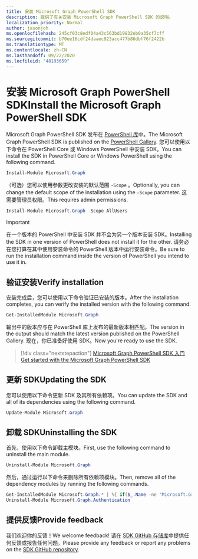 ```yaml
---
title: 安装 Microsoft Graph PowerShell SDK
description: 提供了有关安装 Microsoft Graph PowerShell SDK 的说明。
localization_priority: Normal
author: jasonjoh
ms.openlocfilehash: 245cf03c8edf04a43c563bd19832eb0a35cf7cff
ms.sourcegitcommit: b70ee16cdf24daaec923acc477b86dbf76f2422b
ms.translationtype: MT
ms.contentlocale: zh-CN
ms.lasthandoff: 09/22/2020
ms.locfileid: "48193659"
---
```

# <a name="install-the-microsoft-graph-powershell-sdk"></a><span data-ttu-id="ad004-103">安装 Microsoft Graph PowerShell SDK</span><span class="sxs-lookup"><span data-stu-id="ad004-103">Install the Microsoft Graph PowerShell SDK</span></span>

<span data-ttu-id="ad004-104">Microsoft Graph PowerShell SDK 发布在 [PowerShell 库](https://www.powershellgallery.com/packages/Microsoft.Graph)中。</span><span class="sxs-lookup"><span data-stu-id="ad004-104">The Microsoft Graph PowerShell SDK is published on the [PowerShell Gallery](https://www.powershellgallery.com/packages/Microsoft.Graph).</span></span> <span data-ttu-id="ad004-105">您可以使用以下命令在 PowerShell Core 或 Windows PowerShell 中安装 SDK。</span><span class="sxs-lookup"><span data-stu-id="ad004-105">You can install the SDK in PowerShell Core or Windows PowerShell using the following command.</span></span>

```powershell
Install-Module Microsoft.Graph
```

<span data-ttu-id="ad004-106">（可选）您可以使用参数更改安装的默认范围 `-Scope` 。</span><span class="sxs-lookup"><span data-stu-id="ad004-106">Optionally, you can change the default scope of the installation using the `-Scope` parameter.</span></span> <span data-ttu-id="ad004-107">这需要管理员权限。</span><span class="sxs-lookup"><span data-stu-id="ad004-107">This requires admin permissions.</span></span>

```powershell
Install-Module Microsoft.Graph -Scope AllUsers
```

> [!IMPORTANT]
> <span data-ttu-id="ad004-108">在一个版本的 PowerShell 中安装 SDK 并不会为另一个版本安装 SDK。</span><span class="sxs-lookup"><span data-stu-id="ad004-108">Installing the SDK in one version of PowerShell does not install it for the other.</span></span> <span data-ttu-id="ad004-109">请务必在您打算在其中使用安装命令的 PowerShell 版本中运行安装命令。</span><span class="sxs-lookup"><span data-stu-id="ad004-109">Be sure to run the installation command inside the version of PowerShell you intend to use it in.</span></span>

## <a name="verify-installation"></a><span data-ttu-id="ad004-110">验证安装</span><span class="sxs-lookup"><span data-stu-id="ad004-110">Verify installation</span></span>

<span data-ttu-id="ad004-111">安装完成后，您可以使用以下命令验证已安装的版本。</span><span class="sxs-lookup"><span data-stu-id="ad004-111">After the installation completes, you can verify the installed version with the following command.</span></span>

```powershell
Get-InstalledModule Microsoft.Graph
```

<span data-ttu-id="ad004-112">输出中的版本应与在 PowerShell 库上发布的最新版本相匹配。</span><span class="sxs-lookup"><span data-stu-id="ad004-112">The version in the output should match the latest version published on the PowerShell Gallery.</span></span> <span data-ttu-id="ad004-113">现在，你已准备好使用 SDK。</span><span class="sxs-lookup"><span data-stu-id="ad004-113">Now you're ready to use the SDK.</span></span>

> [!div class="nextstepaction"]
> [<span data-ttu-id="ad004-114">Microsoft Graph PowerShell SDK 入门</span><span class="sxs-lookup"><span data-stu-id="ad004-114">Get started with the Microsoft Graph PowerShell SDK</span></span>](get-started.md)

## <a name="updating-the-sdk"></a><span data-ttu-id="ad004-115">更新 SDK</span><span class="sxs-lookup"><span data-stu-id="ad004-115">Updating the SDK</span></span>

<span data-ttu-id="ad004-116">您可以使用以下命令更新 SDK 及其所有依赖项。</span><span class="sxs-lookup"><span data-stu-id="ad004-116">You can update the SDK and all of its dependencies using the following command.</span></span>

```powershell
Update-Module Microsoft.Graph
```

## <a name="uninstalling-the-sdk"></a><span data-ttu-id="ad004-117">卸载 SDK</span><span class="sxs-lookup"><span data-stu-id="ad004-117">Uninstalling the SDK</span></span>

<span data-ttu-id="ad004-118">首先，使用以下命令卸载主模块。</span><span class="sxs-lookup"><span data-stu-id="ad004-118">First, use the following command to uninstall the main module.</span></span>

```powershell
Uninstall-Module Microsoft.Graph
```

<span data-ttu-id="ad004-119">然后，通过运行以下命令来删除所有依赖项模块。</span><span class="sxs-lookup"><span data-stu-id="ad004-119">Then, remove all of the dependency modules by running the following commands.</span></span>

```powershell
Get-InstalledModule Microsoft.Graph.* | %{ if($_.Name -ne "Microsoft.Graph.Authentication"){ Uninstall-Module $_.Name } }
Uninstall-Module Microsoft.Graph.Authentication
```

## <a name="provide-feedback"></a><span data-ttu-id="ad004-120">提供反馈</span><span class="sxs-lookup"><span data-stu-id="ad004-120">Provide feedback</span></span>

<span data-ttu-id="ad004-121">我们欢迎你的反馈！</span><span class="sxs-lookup"><span data-stu-id="ad004-121">We welcome feedback!</span></span> <span data-ttu-id="ad004-122">请在 [SDK GitHub 存储库](https://github.com/microsoftgraph/msgraph-sdk-powershell/issues)中提供任何反馈或报告任何问题。</span><span class="sxs-lookup"><span data-stu-id="ad004-122">Please provide any feedback or report any problems on the [SDK GitHub repository](https://github.com/microsoftgraph/msgraph-sdk-powershell/issues).</span></span>
